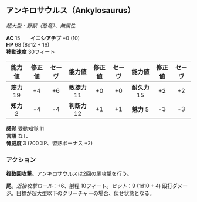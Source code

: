 ## アンキロサウルス（Ankylosaurus）
*超大型・野獣（恐竜）、無属性*

**AC** 15　　**イニシアチブ** +0 (10)  
**HP** 68 (8d12 + 16)  
**移動速度** 30フィート

| 能力値 | 修正値 | セーヴ | 能力値 | 修正値 | セーヴ | 能力値 | 修正値 | セーヴ |
|:---:|:---:|:---:|:---:|:---:|:---:|:---:|:---:|:---:|
| **筋力** 19 | +4 | +6 | **敏捷力** 11 | +0 | +0 | **耐久力** 15 | +2 | +2 |
| **知力** 2 | -4 | -4 | **判断力** 12 | +1 | +1 | **魅力** 5 | -3 | -3 |

**感覚** 受動知覚 11  
**言語** なし  
**脅威度** 3 (700 XP、習熟ボーナス +2)

### アクション
**複数回攻撃**。アンキロサウルスは2回の尾攻撃を行う。

**尾**。*近接攻撃ロール*：+6、射程 10フィート。*ヒット*：9 (1d10 + 4) 殴打ダメージ。目標が超大型以下のクリーチャーの場合、伏せ状態となる。